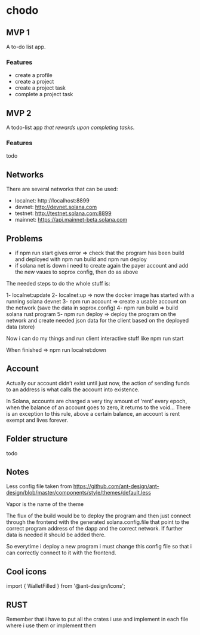 # chodo

## MVP 1

A to-do list app.

### Features

- create a profile
- create a project
- create a project task
- complete a project task

## MVP 2

A todo-list app _that rewards upon completing tasks_.

### Features

todo

## Networks

There are several networks that can be used:

- localnet: http://localhost:8899
- devnet: http://devnet.solana.com
- testnet: http://testnet.solana.com:8899
- mainnet: https://api.mainnet-beta.solana.com

## Problems

- if npm run start gives error => check that the program has been build and deployed with npm run build and npm run deploy
- if solana net is down i need to create again the payer account and add the new vaues to soprox config, then do as above

The needed steps to do the whole stuff is:

1- localnet:update
2- localnet:up => now the docker image has started with a running solana devnet
3- npm run account => create a usable account on the network (save the data in soprox.config)
4- npm run build => build solana rust program
5- npm run deploy => deploy the program on the network and create needed json data for the client based on the deployed data (store)

Now i can do my things and run client interactive stuff like npm run start

When finished => npm run localnet:down

## Account

Actually our account didn’t exist until just now, the action of sending funds to an address is what calls the account into existence.

In Solana, accounts are charged a very tiny amount of ‘rent’ every epoch, when the balance of an account goes to zero, it returns to the void...
There is an exception to this rule, above a certain balance, an account is rent exempt and lives forever.

## Folder structure

todo

## Notes

Less config file taken from
<https://github.com/ant-design/ant-design/blob/master/components/style/themes/default.less>

Vapor is the name of the theme

The flux of the build would be to deploy the program and then just connect through the frontend with the generated solana.config.file that point to the correct program address of the dapp and the correct network.
If further data is needed it should be added there.

So everytime i deploy a new program i must change this config file so that i can correctly connect to it with the frontend.

## Cool icons

import { WalletFilled } from '@ant-design/icons';

<WalletFilled />

## RUST

Remember that i have to put all the crates i use and implement in each file where i use them or implement them
